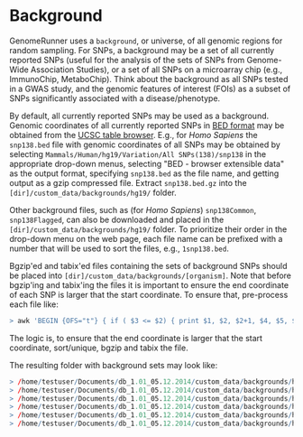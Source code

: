 


Background
=============

GenomeRunner uses a `background`, or universe, of all genomic regions for random sampling. For SNPs, a background may be a set of all currently reported SNPs (useful for the analysis of the sets of SNPs from Genome-Wide Association Studies), or a set of all SNPs on a microarray chip (e.g., ImmunoChip, MetaboChip). Think about the background as all SNPs tested in a GWAS study, and the genomic features of interest (FOIs) as a subset of SNPs significantly associated with a disease/phenotype.

By default, all currently reported SNPs may be used as a background. Genomic coordinates of all currently reported SNPs in [BED format](http://genome.ucsc.edu/FAQ/FAQformat.html#format1) may be obtained from the [UCSC table browser](http://genome.ucsc.edu/cgi-bin/hgTables?command=start). E.g., for *Homo Sapiens* the `snp138.bed` file with genomic coordinates of all SNPs may be obtained by selecting `Mammals/Human/hg19/Variation/All SNPs(138)/snp138` in the appropriate drop-down menus, selecting "BED - browser extensible data" as the output format, specifying `snp138.bed` as the file name, and getting output as a 
gzip compressed file. Extract `snp138.bed.gz` into the `[dir]/custom_data/backgrounds/hg19/` folder. 

Other background files, such as (for *Homo Sapiens*) `snp138Common`, `snp138Flagged`, can also be downloaded and placed in the `[dir]/custom_data/backgrounds/hg19/` folder. To prioritize their order in the drop-down menu on the web page, each file name can be prefixed with a number that will be used to sort the files, e.g., `1snp138.bed`.

Bgzip'ed and tabix'ed files containing the sets of background SNPs should be placed into `[dir]/custom_data/backgrounds/[organism]`. Note that before bgzip'ing and tabix'ing the files it is important to ensure the end coordinate of each SNP is larger that the start coordinate. To ensure that, pre-process each file like:


```r
> awk 'BEGIN {OFS="t"} { if ( $3 <= $2) { print $1, $2, $2+1, $4, $5, $6 } else { print $0 } }' snp138.bed | sort -k1,1 -k2,2n -k3,3n | uniq > 1snp138+.bed && bgzip 1snp138+.bed && tabix 1snp138+.bed.gz
```


The logic is, to ensure that the end coordinate is larger that the start coordinate, sort/unique, bgzip and tabix the file.

The resulting folder with background sets may look like:


```r
> /home/testuser/Documents/db_1.01_05.12.2014/custom_data/backgrounds/hg19/1snp138+.bed.gz
> /home/testuser/Documents/db_1.01_05.12.2014/custom_data/backgrounds/hg19/1snp138+.bed.gz.tbi
> /home/testuser/Documents/db_1.01_05.12.2014/custom_data/backgrounds/hg19/2snp138Common.bed.gz
> /home/testuser/Documents/db_1.01_05.12.2014/custom_data/backgrounds/hg19/2snp138Common.bed.gz.tbi
> /home/testuser/Documents/db_1.01_05.12.2014/custom_data/backgrounds/hg19/3snp138Flagged.bed.gz
> /home/testuser/Documents/db_1.01_05.12.2014/custom_data/backgrounds/hg19/3snp138Flagged.bed.gz
```

